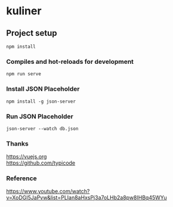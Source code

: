 # kuliner

## Project setup
```
npm install
```

### Compiles and hot-reloads for development
```
npm run serve
```

### Install JSON Placeholder
```
npm install -g json-server
```

### Run JSON Placeholder
```
json-server --watch db.json
```

### Thanks
https://vuejs.org <br>
https://github.com/typicode

### Reference
https://www.youtube.com/watch?v=XoDGI5JaPvw&list=PLIan8aHxsPj3a7oLHb2a8pw8IHBq45WYu
